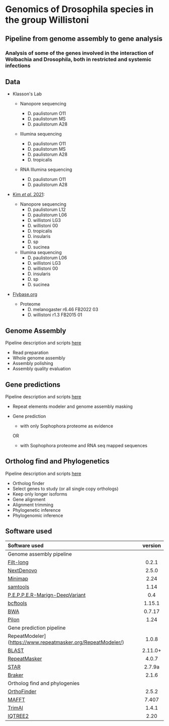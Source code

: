 # Genomics of Drosophila species in the group Willistoni
## Pipeline from genome assembly to gene analysis
### Analysis of some of the genes involved in the interaction of Wolbachia and Drosophila, both in restricted and systemic infections

## Data
* Klasson's Lab
	* Nanopore sequencing
		* D. paulistorum O11
		* D. paulistorum MS
		* D. paulistorum A28

	* Illumina sequencing
		* D. paulistorum O11
		* D. paulistorum MS
		* D. paulistorum A28
		* D. tropicalis

	* RNA Illumina sequencing
		* D. paulistorum O11
		* D. paulistorum A28

* [Kim *et al.* 2021](https://elifesciences.org/articles/66405):
	* Nanopore sequencing
		* D. paulistorum L12
		* D. paulistorum L06
		* D. willistoni LG3
		* D. willistoni 00
		* D. tropicalis
		* D. insularis
		* D. sp
		* D. sucinea
	* Illumina sequencing
		* D. paulistorum L06
		* D. willistoni LG3
		* D. willistoni 00
		* D. insularis
		* D. sp
		* D. sucinea

* [Flybase.org](https://flybase.org/)
	* Proteome
		* D. melanogaster r6.46 FB2022 03
		* D. willistoni r1.3 FB2015 01


## Genome Assembly

Pipeline description and scripts [here](https://github.com/mmontonerin/Drosophila_wolbachia_infection_related_genes/tree/main/00_Assembly)

* Read preparation
* Whole genome assembly
* Assembly polishing
* Assembly quality evaluation

## Gene predictions

Pipeline description and scripts [here](https://github.com/mmontonerin/Drosophila_wolbachia_infection_related_genes/tree/main/01_Gene_prediction)

* Repeat elements modeler and genome assembly masking
* Gene prediction
	* with only Sophophora proteome as evidence

	OR
	* with Sophophora proteome and RNA seq mapped sequences

## Ortholog find and Phylogenetics

Pipeline description and scripts [here](https://github.com/mmontonerin/Drosophila_wolbachia_infection_related_genes/tree/main/02_Ortholog_find_and_Phylogenetics)

* Ortholog finder
* Select genes to study (or all single copy orthologs)
* Keep only longer isoforms
* Gene alignment
* Alignment trimming
* Phylogenetic inference
* Phylogenomic inference

## Software used

|Software used|version|
|:---         |:---:  |
|Genome assembly pipeline|
|[Filt-long](https://github.com/rrwick/Filtlong)|0.2.1|
|[NextDenovo](https://github.com/Nextomics/NextDenovo/releases/tag/v2.5.0)|2.5.0|
|[Minimap](https://github.com/lh3/minimap2)|2.24|
|[samtools](https://github.com/samtools/samtools)|1.14|
|[P.E.P.P.E.R-Marign-DeepVariant](https://github.com/kishwarshafin/pepper/releases/tag/r0.4)|0.4|
|[bcftools](https://github.com/samtools/bcftools)|1.15.1|
|[BWA](https://github.com/lh3/bwa)|0.7.17|
|[Pilon](https://github.com/broadinstitute/pilon)|1.24|
|Gene prediction pipeline|
|RepeatModeler](https://www.repeatmasker.org/RepeatModeler/)|1.0.8|
|[BLAST](https://blast.ncbi.nlm.nih.gov/Blast.cgi)|2.11.0+|
|[RepeatMasker](http://www.repeatmasker.org/RepeatMasker/)|4.0.7|
|[STAR](https://github.com/alexdobin/STAR/releases/tag/2.7.9a)|2.7.9a|
|[Braker](https://github.com/Gaius-Augustus/BRAKER)|2.1.6|
|Ortholog find and phylogenies|
|[OrthoFinder](https://github.com/davidemms/OrthoFinder)|2.5.2|
|[MAFFT](https://mafft.cbrc.jp/alignment/software/)|7.407|
|[TrimAl](http://trimal.cgenomics.org/)|1.4.1|
|[IQTREE2](http://www.iqtree.org/)|2.20|
